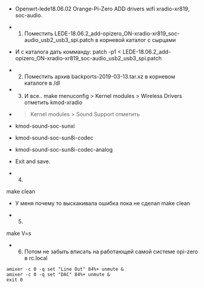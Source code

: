 * Openwrt-lede18.06.02 Orange-Pi-Zero ADD drivers wifi xradio-xr819, soc-audio.

* 1. Поместить LEDE-18.06.2_add-opizero_ON-xradio-xr819_soc-audio_usb2_usb3_spi.patch в корневой каталог с сырцами
* И с каталога дать комманду: 
patch -p1 < LEDE-18.06.2_add-opizero_ON-xradio-xr819_soc-audio_usb2_usb3_spi.patch
* 2. Поместить архив backports-2019-03-13.tar.xz в корневом каталоге в /dl
* 3. И все.. make menuconfig > Kernel modules > Wireless Drivers отметить <m> kmod-xradio
* > Kernel modules > Sound Support отметить <m>
* kmod-sound-soc-sunxi
* kmod-sound-soc-sun8i-codec
* kmod-sound-soc-sun8i-codec-analog
* Exit and save.

* 4.
make clean
* У меня почему то выскакивала ошибка пока не сделал make clean

* 5.
make V=s

* 6. Потом не забыть вписать на работающей самой системе opi-zero в rc.local
```
amixer -c 0 -q set "Line Out" 84%+ unmute &
amixer -c 0 -q set "DAC" 84%+ unmute &
exit 0
```
